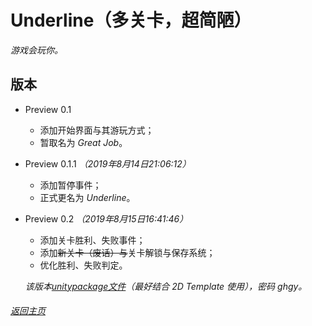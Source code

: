 # Underline（多关卡，超简陋）

_游戏会玩你。_

## 版本

- Preview 0.1
  - 添加开始界面与其游玩方式；
  - 暂取名为 _Great Job_。
- Preview 0.1.1 _（2019年8月14日21:06:12）_
  - 添加暂停事件；
  - 正式更名为 _Underline_。
- Preview 0.2 _（2019年8月15日16:41:46）_
  - 添加关卡胜利、失败事件；
  - 添加~~新关卡（废话）与~~关卡解锁与保存系统；
  - 优化胜利、失败判定。
  
  _该版本[unitypackage文件](https://pan.baidu.com/s/1VK08kGbLoRD0oEje_4n5Ng)（最好结合 2D Template 使用），密码 ghgy。_
  
###### [返回主页](index.md)
